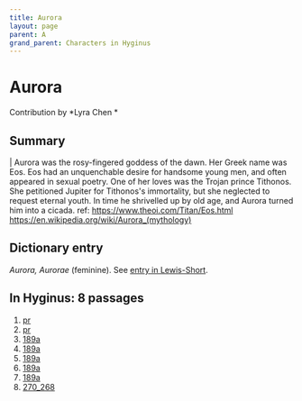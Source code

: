 ```yaml
---
title: Aurora
layout: page
parent: A
grand_parent: Characters in Hyginus
---
```



# Aurora


Contribution by *Lyra Chen *


## Summary

| Aurora was the rosy-fingered goddess of the dawn. Her Greek name was Eos. Eos had an unquenchable desire for handsome young men, and often appeared in sexual poetry. One of her loves was the Trojan prince Tithonos. She petitioned Jupiter for Tithonos's immortality, but she neglected to request eternal youth. In time he shrivelled up by old age, and Aurora turned him into a cicada. ref: <https://www.theoi.com/Titan/Eos.html> <https://en.wikipedia.org/wiki/Aurora_(mythology)>


## Dictionary entry

*Aurora, Aurorae* (feminine). See [entry in Lewis-Short](http://folio2.furman.edu/lewis-short/index.html?urn=urn:cite2:hmt:ls.markdown:n4581).


## In Hyginus:  8 passages

1. [pr](https://lingualatina.github.io/texts/browsable/hyginus/pr/)
1. [pr](https://lingualatina.github.io/texts/browsable/hyginus/pr/)
1. [189a](https://lingualatina.github.io/texts/browsable/hyginus/189a/)
1. [189a](https://lingualatina.github.io/texts/browsable/hyginus/189a/)
1. [189a](https://lingualatina.github.io/texts/browsable/hyginus/189a/)
1. [189a](https://lingualatina.github.io/texts/browsable/hyginus/189a/)
1. [189a](https://lingualatina.github.io/texts/browsable/hyginus/189a/)
1. [270_268](https://lingualatina.github.io/texts/browsable/hyginus/270_268/)